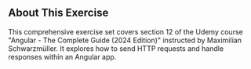 ## About This Exercise

This comprehensive exercise set covers section 12 of the Udemy course "Angular - The Complete Guide (2024 Edition)" instructed by Maximilian Schwarzmüller. It explores how to send HTTP requests and handle responses within an Angular app.

